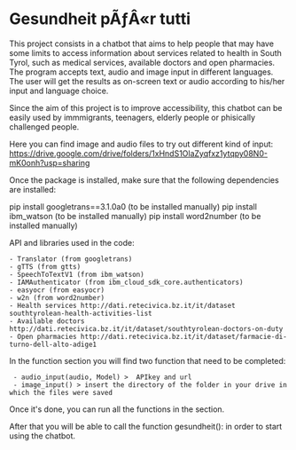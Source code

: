# Gesundheit pÃƒÂ«r tutti

This project consists in a chatbot that aims to help people that may have some limits to access information about services related to health in South Tyrol, such as medical services, available doctors and open pharmacies. The program accepts text, audio and image input in different languages. The user will get the results as on-screen text or audio according to his/her input and language choice.

Since the aim of this project is to improve accessibility, this chatbot can be easily used by immmigrants, teenagers, elderly people or phisically challenged people.

Here you can find image and audio files to try out different kind of input: https://drive.google.com/drive/folders/1xHndS1OlaZyqfxz1ytqpy08N0-mK0onh?usp=sharing

Once the package is installed, make sure that the following dependencies are installed:

  pip install googletrans==3.1.0a0 (to be installed manually)
  pip install ibm_watson (to be installed manually)
  pip install word2number (to be installed manually)
  
API and libraries used in the code:

    - Translator (from googletrans)
    - gTTS (from gtts)
    - SpeechToTextV1 (from ibm_watson)
    - IAMAuthenticator (from ibm_cloud_sdk_core.authenticators)
    - easyocr (from easyocr)
    - w2n (from word2number)
    - Health services http://dati.retecivica.bz.it/it/dataset southtyrolean-health-activities-list
    - Available doctors http://dati.retecivica.bz.it/it/dataset/southtyrolean-doctors-on-duty
    - Open pharmacies http://dati.retecivica.bz.it/it/dataset/farmacie-di-turno-dell-alto-adige1
  

In the function section you will find two function that need to be completed:

     - audio_input(audio, Model) >  APIkey and url
     - image_input() > insert the directory of the folder in your drive in which the files were saved 

Once it's done, you can run all the functions in the section.
  
After that you will be able to call the function gesundheit(): in order to start using the chatbot.  

